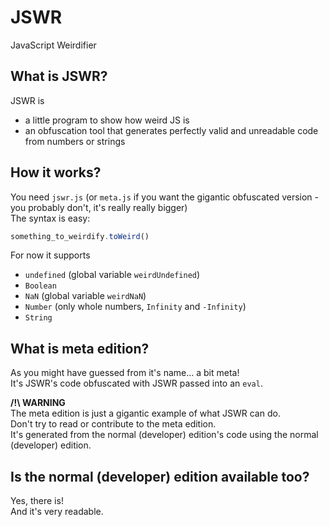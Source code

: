 # JSWR
JavaScript Weirdifier

## What is JSWR?
JSWR is
- a little program to show how weird JS is
- an obfuscation tool that generates perfectly valid and unreadable code from numbers or strings

## How it works?
You need `jswr.js` (or `meta.js` if you want the gigantic obfuscated version - you probably don't, it's really really bigger)  
The syntax is easy:
```js
something_to_weirdify.toWeird()
```
For now it supports
- `undefined` (global variable `weirdUndefined`)
- `Boolean`
- `NaN` (global variable `weirdNaN`)
- `Number` (only whole numbers, `Infinity` and `-Infinity`)
- `String`

## What is meta edition?
As you might have guessed from it's name... a bit meta!  
It's JSWR's code obfuscated with JSWR passed into an `eval`.

__/!\\ WARNING__  
The meta edition is just a gigantic example of what JSWR can do.  
Don't try to read or contribute to the meta edition.  
It's generated from the normal (developer) edition's code using the normal (developer) edition.

## Is the normal (developer) edition available too?
Yes, there is!  
And it's very readable.
